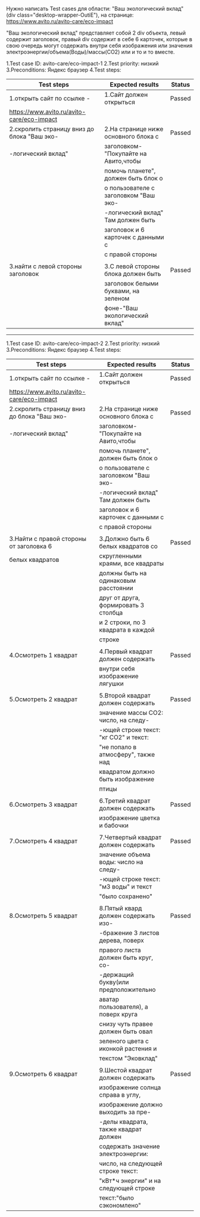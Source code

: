 Нужно написать Test cases для области: "Ваш экологический вклад" (div class="desktop-wrapper-OutiE"), 
на странице: https://www.avito.ru/avito-care/eco-impact 

"Ваш экологический вклад" представляет собой 2 div объекта, левый содержит заголовок, правый div содержит в себе 6 карточек, которые в свою очередь могут содержать внутри себя изображения или значения электроэнергии/объема(Воды)/массы(CO2) или и то и то вместе.

1.Test case ID:  avito-care/eco-impact-1
2.Test priority: низкий
3.Preconditions: Яндекс браузер 
4.Test steps: 

|                 Test steps                |            Expected results         | Status |
| ----------------------------------------- | ----------------------------------- | ------ |
|1.открыть сайт по ссылке -                 |1.Сайт должен открыться              | Passed |
|https://www.avito.ru/avito-care/eco-impact |                                     |        |
|2.скролить страницу вниз до блока "Ваш эко-|2.На странице ниже основного блока с | Passed |
|-логический вклад"                         |заголовком-"Покупайте на Авито,чтобы |        |
|                                           |помочь планете", должен быть блок о  |        |
|                                           |о пользователе с заголовком "Ваш эко-|        |
|                                           |-логический вклад" Там должен быть   |        |
|                                           |заголовок и 6 карточек с данными с   |        |
|                                           |с правой стороны                     |        |
|                                           |                                     |        |
|3.найти с левой стороны заголовок          |3.С левой стороны блока должен быть  | Passed |
|                                           |заголовок белыми буквами, на зеленом |        |
|                                           |фоне-"Ваш экологический вклад"       |        |
_________________________________________________________________________________________________________

1.Test case ID:  avito-care/eco-impact-2
2.Test priority: низкий
3.Preconditions: Яндекс браузер 
4.Test steps: 

|                 Test steps                |            Expected results         | Status |
| ----------------------------------------- | ----------------------------------- | ------ |
|1.открыть сайт по ссылке -                 |1.Сайт должен открыться              | Passed |
|https://www.avito.ru/avito-care/eco-impact |                                     |        |
|2.скролить страницу вниз до блока "Ваш эко-|2.На странице ниже основного блока с | Passed |
|-логический вклад"                         |заголовком-"Покупайте на Авито,чтобы |        |
|                                           |помочь планете", должен быть блок о  |        |
|                                           |о пользователе с заголовком "Ваш эко-|        |
|                                           |-логический вклад" Там должен быть   |        |
|                                           |заголовок и 6 карточек с данными с   |        |
|                                           |с правой стороны                     |        |
|                                           |                                     |        |
|3.Найти с правой стороны от заголовка 6    |3.Должно быть 6 белых квадратов со   | Passed |
|белых квадратов                            |скругленными краями, все квадраты    |        |
|                                           |должны быть на одинаковым расстоянии |        |
|                                           |друг от друга, формировать 3 столбца |        |
|                                           |и 2 строки, по 3 квадрата в каждой   |        |
|                                           |строке                               |        |
|                                           |                                     |        |
|4.Осмотреть 1 квадрат                      |4.Первый квадрат должен содержать    | Passed |
|                                           |внутри себя изображение лягушки      |        |
|                                           |                                     |        |
|5.Осмотреть 2 квадрат                      |5.Второй квадрат должен содержать    | Passed |
|                                           |значение массы CO2: число, на следу- |        |
|                                           |-ющей строке текст: "кг CO2" и текст:|        |
|                                           |"не попало в атмосферу", также над   |        |
|                                           |квадратом должно быть изображение    |        |
|                                           |птицы                                |        |
|                                           |                                     |        |
|6.Осмотреть 3 квадрат                      |6.Третий квадрат должен содержать    | Passed |
|                                           |изображение цветка и бабочки         |        |
|                                           |                                     |        |
|7.Осмотреть 4 квадрат                      |7.Четвертый квадрат должен содержать | Passed |
|                                           |значение объема воды: число на следу-|        |
|                                           |-ющей строке текст: "м3 воды" и текст|        |
|                                           |"было сохранено"                     |        |
|                                           |                                     |        |
|8.Осмотреть 5 квадрат                      |8.Пятый квард должен содержать изо-  | Passed |
|                                           |-бражение 3 листов дерева, поверх    |        |
|                                           |правого листа должен быть круг, со-  |        |
|                                           |-держащий букву(или предположительно |        |
|                                           |аватар пользователя), а поверх круга |        |
|                                           |снизу чуть правее должен быть овал   |        |
|                                           |зеленого цвета с иконкой растения и  |        |
|                                           |текстом "Эковклад"                   |        |
|                                           |                                     |        |
|9.Осмотреть 6 квадрат                      |9.Шестой квадрат должен содержать    | Passed |
|                                           |изображение солнца справа в углу,    |        |
|                                           |изображение должно выходить за пре-  |        |
|                                           |-делы квадрата, также квадрат должен |        |
|                                           |содержать значение электроэнергии:   |        |
|                                           |число, на следующей строке текст:    |        |
|                                           |"кВт*ч энергии" и на следующей строке|        |
|                                           |текст:"было сэкономлено"             |        |

